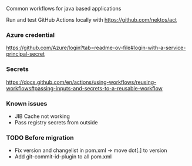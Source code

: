 Common workflows for java based applications

Run and test GitHub Actions locally with https://github.com/nektos/act

### Azure credential
https://github.com/Azure/login?tab=readme-ov-file#login-with-a-service-principal-secret

### Secrets
https://docs.github.com/en/actions/using-workflows/reusing-workflows#passing-inputs-and-secrets-to-a-reusable-workflow

### Known issues
- JIB Cache not working
- Pass registry secrets from outside

### TODO Before migration
- Fix version and changelist in pom.xml -> move dot[.] to version
- Add git-commit-id-plugin to all pom.xml